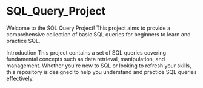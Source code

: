 # SQL_Query_Project
Welcome to the SQL Query Project! This project aims to provide a comprehensive collection of basic SQL queries for beginners to learn and practice SQL.

Introduction
This project contains a set of SQL queries covering fundamental concepts such as data retrieval, manipulation, and management. Whether you're new to SQL or looking to refresh your skills, this repository is designed to help you understand and practice SQL queries effectively.

